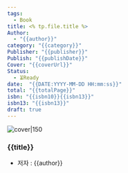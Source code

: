 ```yaml
---
tags:
  - Book
title: <% tp.file.title %>
Author:
  - "{{author}}"
category: "{{category}}"
Publisher: "{{publisher}}"
Publish: "{{publishDate}}"
Cover: "{{coverUrl}}"
Status:
  - ⏳Ready
date:  "{{DATE:YYYY-MM-DD HH:mm:ss}}" 
total: "{{totalPage}}"
isbn: "{{isbn10}}{{isbn13}}"
isbn13: "{{isbn13}}"
draft: true
---
```


![cover|150]({{coverUrl}})
###  {{title}}    
- 저자 : {{author}}

